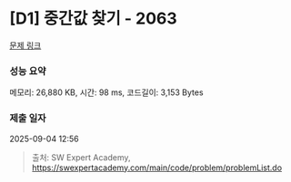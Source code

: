 # [D1] 중간값 찾기 - 2063 

[문제 링크](https://swexpertacademy.com/main/code/problem/problemDetail.do?contestProbId=AV5QPsXKA2UDFAUq) 

### 성능 요약

메모리: 26,880 KB, 시간: 98 ms, 코드길이: 3,153 Bytes

### 제출 일자

2025-09-04 12:56



> 출처: SW Expert Academy, https://swexpertacademy.com/main/code/problem/problemList.do